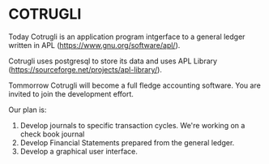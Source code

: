 COTRUGLI
========

Today Cotrugli is an application program intgerface to a general
ledger written in APL (https://www.gnu.org/software/apl/).

Cotrugli uses postgresql to store its data and uses APL Library
(https://sourceforge.net/projects/apl-library/).

Tommorrow Cotrugli will become a full fledge accounting software.  You
are invited to join the development effort.

Our plan is:

 1. Develop journals to specific transaction cycles.  We're working on
    a check book journal
 2. Develop Financial Statements prepared from the general ledger.
 3. Develop a graphical user interface.
